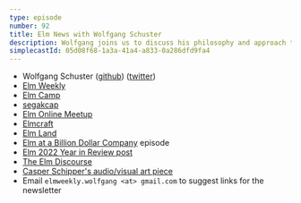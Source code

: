 ```yaml
---
type: episode
number: 92
title: Elm News with Wolfgang Schuster
description: Wolfgang joins us to discuss his philosophy and approach to sharing what's new in the Elm community.
simplecastId: 05d08f68-1a3a-41a4-a833-0a286dfd9fa4
---
```


- Wolfgang Schuster ([github](https://github.com/wolfadex)) ([twitter](https://twitter.com/wolfadex))
- [Elm Weekly](https://www.elmweekly.nl/)
- [Elm Camp](https://elm.camp/)
- [segakcap](https://segakcap.com/)
- [Elm Online Meetup](https://meetdown.app/group/10561/Elm-Online-Meetup)
- [Elmcraft](https://elmcraft.org/)
- [Elm Land](https://elm.land/)
- [Elm at a Billion Dollar Company](https://elm-radio.com/episode/elm-at-a-billion-dollar-company) episode
- [Elm 2022 Year in Review post](https://dev.to/lucamug/elm-2022-a-year-in-review-33pp)
- [The Elm Discourse](https://discourse.elm-lang.org/)
- [Casper Schipper's audio/visual art piece](https://www.casperschipper.nl/NYE/2023/)
- Email `elmweekly.wolfgang <at> gmail.com` to suggest links for the newsletter
